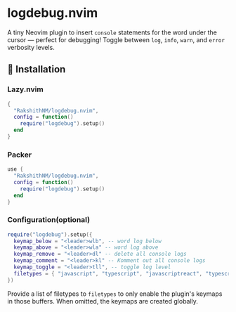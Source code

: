 # logdebug.nvim
A tiny Neovim plugin to insert `console` statements for the word under the cursor — perfect for debugging!
Toggle between `log`, `info`, `warn`, and `error` verbosity levels.

## 🔧 Installation

### Lazy.nvim

```lua
{
  "RakshithNM/logdebug.nvim",
  config = function()
    require("logdebug").setup()
  end
}
```

### Packer

```lua
use {
  "RakshithNM/logdebug.nvim",
  config = function()
    require("logdebug").setup()
  end
}
```

### Configuration(optional)

```lua
require("logdebug").setup({
  keymap_below = "<leader>wlb", -- word log below
  keymap_above = "<leader>wla" -- word log above
  keymap_remove = "<leader>dl" -- delete all console logs
  keymap_comment = "<leader>kl" -- Komment out all console logs
  keymap_toggle = "<leader>tll", -- toggle log level
  filetypes = { "javascript", "typescript", "javascriptreact", "typescriptreact", "vue" } -- optional filetype filter
})
```

Provide a list of filetypes to `filetypes` to only enable the plugin's keymaps in those buffers. When omitted, the keymaps are created globally.
